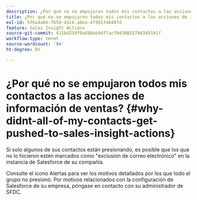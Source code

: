 ```yaml
---
description: ¿Por qué no se empujaron todos mis contactos a las acciones de información de ventas? - Documentos de Marketo - Documentación del producto
title: ¿Por qué no se empujaron todos mis contactos a las acciones de información de ventas?
exl-id: 5f0a4a66-7650-43c6-a8ea-4f991f4048fd
feature: Sales Insight Actions
source-git-commit: 431bd258f9a68bbb9df7acf043085578d3d91b1f
workflow-type: tm+mt
source-wordcount: '94'
ht-degree: 0%

---
```


# ¿Por qué no se empujaron todos mis contactos a las acciones de información de ventas? {#why-didnt-all-of-my-contacts-get-pushed-to-sales-insight-actions}

Si solo algunos de sus contactos están presionando, es posible que los que no lo hicieron estén marcados como &quot;exclusión de correo electrónico&quot; en la instancia de Salesforce de su compañía.

Consulte el icono Alertas para ver los motivos detallados por los que todo el grupo no presionó. Por motivos relacionados con la configuración de Salesforce de su empresa, póngase en contacto con su administrador de SFDC.
